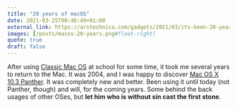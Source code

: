 ```yaml
---
title: "20 years of macOS"
date: 2021-03-25T00:46:49+01:00
external_link: https://arstechnica.com/gadgets/2021/03/its-been-20-years-since-the-launch-of-mac-os-x/
images: [/posts/macos-20-years.png#float-right]
quote: true
draft: false
---
```


After using [Classic Mac OS](https://en.wikipedia.org/wiki/Classic_Mac_OS) at school for some time, it took me several years to return to the Mac. It was 2004, and I was happy to discover [Mac OS X 10.3 Panther](https://en.wikipedia.org/wiki/Mac_OS_X_Panther).
It was completely new and better. Been using it until today (not Panther, though) and will, for the coming years. Some behind the back usages of other OSes, but **let him who is without sin cast the first stone**.
